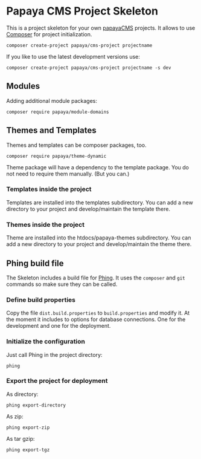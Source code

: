 # Papaya CMS Project Skeleton

This is a project skeleton for your own [papayaCMS](http://www.papaya-cms.com) projects. It allows to use
[Composer](http://getcomposer.org) for project initialization.

```
composer create-project papaya/cms-project projectname
```

If you like to use the latest development versions use:

```
composer create-project papaya/cms-project projectname -s dev
```

## Modules

Adding additional module packages:

```
composer require papaya/module-domains
```

## Themes and Templates

Themes and templates can be composer packages, too.

```
composer require papaya/theme-dynamic
```

Theme package will have a dependency to the template package. You do not need
to require them manually. (But you can.)

### Templates inside the project

Templates are installed into the templates subdirectory. You can add a new
directory to your project and develop/maintain the template there.

### Themes inside the project

Theme are installed into the htdocs/papaya-themes subdirectory. You can add a new
directory to your project and develop/maintain the theme there.

## Phing build file

The Skeleton includes a build file for [Phing](http://www.phing.info). It uses
the `composer` and `git` commands so make sure they can be called.

### Define build properties

Copy the file `dist.build.properties` to `build.properties` and modify it. At the
moment it includes to options for database connections. One for the development
and one for the deployment.

### Initialize the configuration

Just call Phing in the project directory:

```
phing
```

### Export the project for deployment

As directory:

```
phing export-directory
```

As zip:

```
phing export-zip
```

As tar gzip:

```
phing export-tgz
```






